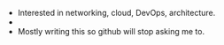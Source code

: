 - Interested in networking, cloud, DevOps, architecture.
- 
- Mostly writing this so github will stop asking me to.
